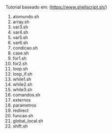 
Tutorial baseado em:
(https://www.shellscript.sh/)

1. alomundo.sh
2. array.sh
3. var3.sh
4. var4.sh
5. var5.sh
6. var6.sh
7. condicao.sh
8. case.sh
9. for1.sh
10. for2.sh
11. loop.sh
12. loop_if.sh
13. while1.sh
14. while2.sh
15. while3.sh
16. comandos.sh
17. externos
18. parametros
19. redirect
20. funcao.sh
21. global_local.sh
22. shift.sh